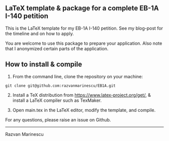 ## LaTeX template & package for a complete EB-1A I-140 petition

This is the LaTeX template for my EB-1A I-140 petition. See my blog-post for the timeline and on how to apply.

You are welcome to use this package to prepare your application. Also note that I anonymized certain parts of the application. 

## How to install & compile

1. From the command line, clone the repository on your machine: 

`git clone git@github.com:razvanmarinescu/EB1A.git`

2. Install a TeX distribution from https://www.latex-project.org/get/, & install a LaTeX compiler such as TexMaker. 

3. Open main.tex in the LaTeX editor, modify the template, and compile. 


For any questions, please raise an issue on Github.

-------------------------------------------------------



Razvan Marinescu